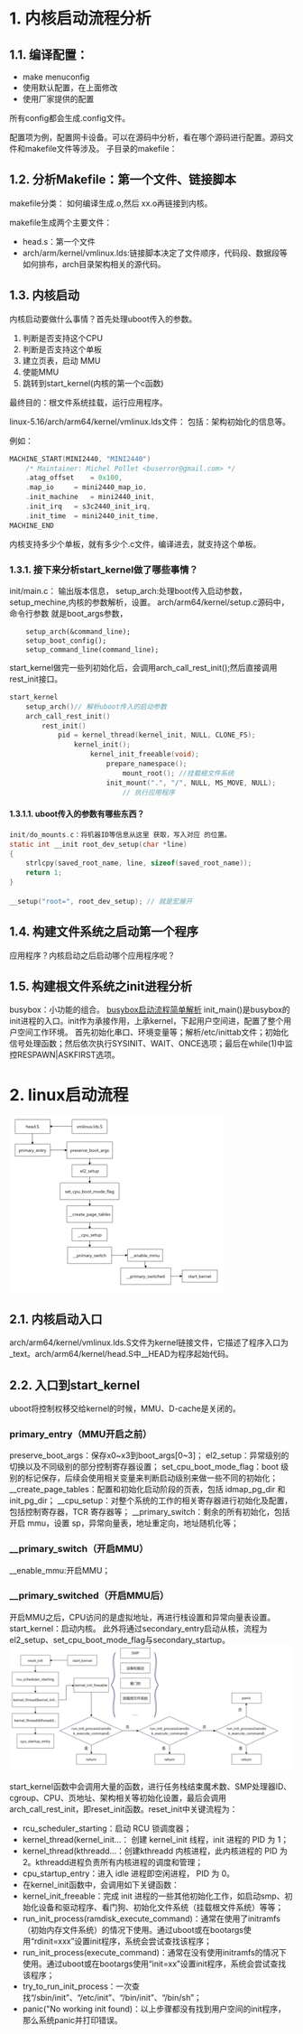 # 1. 内核启动流程分析
## 1.1. 编译配置：
* make menuconfig
* 使用默认配置，在上面修改
* 使用厂家提供的配置

所有config都会生成.config文件。

配置项为例，配置网卡设备。可以在源码中分析，看在哪个源码进行配置。源码文件和makefile文件等涉及。
子目录的makefile：

## 1.2. 分析Makefile：第一个文件、链接脚本

makefile分类：
如何编译生成.o,然后 xx.o再链接到内核。

makefile生成两个主要文件：
* head.s：第一个文件
* arch/arm/kernel/vmlinux.lds:链接脚本决定了文件顺序，代码段、数据段等如何排布，arch目录架构相关的源代码。

## 1.3. 内核启动
内核启动要做什么事情？首先处理uboot传入的参数。
1. 判断是否支持这个CPU
2. 判断是否支持这个单板
3. 建立页表，启动 MMU
4. 使能MMU
5. 跳转到start_kernel(内核的第一个c函数)

最终目的：根文件系统挂载，运行应用程序。

linux-5.16/arch/arm64/kernel/vmlinux.lds文件：
包括：架构初始化的信息等。

例如：
```c
MACHINE_START(MINI2440, "MINI2440")
	/* Maintainer: Michel Pollet <buserror@gmail.com> */
	.atag_offset	= 0x100,
	.map_io		= mini2440_map_io,
	.init_machine	= mini2440_init,
	.init_irq	= s3c2440_init_irq,
	.init_time	= mini2440_init_time,
MACHINE_END

```
内核支持多少个单板，就有多少个.c文件，编译进去，就支持这个单板。


### 1.3.1. 接下来分析start_kernel做了哪些事情？

init/main.c：
输出版本信息，
setup_arch:处理boot传入启动参数，setup_mechine,内核的参数解析，设置。
arch/arm64/kernel/setup.c源码中，命令行参数 就是boot_args参数，

```shell
	setup_arch(&command_line);
	setup_boot_config();
	setup_command_line(command_line);
```
start_kernel做完一些列初始化后，会调用arch_call_rest_init();然后直接调用rest_init接口。

```c
start_kernel
    setup_arch()// 解析uboot传入的启动参数
    arch_call_rest_init()
        rest_init()
            pid = kernel_thread(kernel_init, NULL, CLONE_FS);
                kernel_init();
                    kernel_init_freeable(void);
                        prepare_namespace();
                            mount_root(); //挂载根文件系统
                        init_mount(".", "/", NULL, MS_MOVE, NULL);
                            // 执行应用程序
```
#### 1.3.1.1. uboot传入的参数有哪些东西？

```c
init/do_mounts.c：将机器ID等信息从这里 获取，写入对应 的位置。
static int __init root_dev_setup(char *line)
{
	strlcpy(saved_root_name, line, sizeof(saved_root_name));
	return 1;
}

__setup("root=", root_dev_setup); // 就是宏展开

```
## 1.4. 构建文件系统之启动第一个程序
应用程序？内核启动之后启动哪个应用程序呢？

## 1.5. 构建根文件系统之init进程分析

busybox：小功能的组合。
[busybox启动流程简单解析](https://www.cnblogs.com/arnoldlu/p/10868354.html)
init_main()是busybox的init进程的入口。init作为承接作用，上承kernel，下起用户空间进，配置了整个用户空间工作环境。
首先初始化串口、环境变量等；解析/etc/inittab文件；初始化信号处理函数；然后依次执行SYSINIT、WAIT、ONCE选项；最后在while(1)中监控RESPAWN|ASKFIRST选项。

# 2. linux启动流程
![alt text](image-1.png)
## 2.1. 内核启动入口
arch/arm64/kernel/vmlinux.lds.S文件为kernel链接文件，它描述了程序入口为_text。arch/arm64/kernel/head.S中__HEAD为程序起始代码。

## 2.2. 入口到start_kernel

uboot将控制权移交给kernel的时候，MMU、D-cache是关闭的。
### primary_entry（MMU开启之前）
preserve_boot_args：保存x0~x3到boot_args[0~3]；
el2_setup：异常级别的切换以及不同级别的部分控制寄存器设置；
set_cpu_boot_mode_flag：boot 级别的标记保存，后续会使用相关变量来判断启动级别来做一些不同的初始化；
__create_page_tables：配置和初始化启动阶段的页表，包括 idmap_pg_dir 和 init_pg_dir；
__cpu_setup：对整个系统的工作的相关寄存器进行初始化及配置，包括控制寄存器，TCR 寄存器等；
__primary_switch：剩余的所有初始化，包括开启 mmu，设置 sp，异常向量表，地址重定向，地址随机化等；
### __primary_switch（开启MMU）
__enable_mmu:开启MMU；
### __primary_switched（开启MMU后）
开启MMU之后，CPU访问的是虚拟地址，再进行栈设置和异常向量表设置。
start_kernel：启动内核。
此外将通过secondary_entry启动从核，流程为el2_setup、set_cpu_boot_mode_flag与secondary_startup。
![alt text](image.png)

start_kernel函数中会调用大量的函数，进行任务栈结束魔术数、SMP处理器ID、cgroup、CPU、页地址、架构相关等初始化设置，最后会调用arch_call_rest_init，即reset_init函数。reset_init中关键流程为：
* rcu_scheduler_starting：启动 RCU 锁调度器；
* kernel_thread(kernel_init...： 创建 kernel_init 线程，init 进程的 PID 为 1；
* kernel_thread(kthreadd...：创建kthreadd 内核进程，此内核进程的 PID 为 2。kthreadd进程负责所有内核进程的调度和管理；
* cpu_startup_entry：进入 idle 进程即空闲进程， PID 为 0。
* 在kernel_init函数中，会调用如下关键函数：
* kernel_init_freeable：完成 init 进程的一些其他初始化工作，如启动smp、初始化设备和驱动程序、看门狗、初始化文件系统（挂载根文件系统）等等；
* run_init_process(ramdisk_execute_command)：通常在使用了initramfs（初始内存文件系统）的情况下使用。通过uboot或在bootargs使用“rdinit=xxx”设置init程序，系统会尝试查找该程序；
* run_init_process(execute_command)：通常在没有使用initramfs的情况下使用。通过uboot或在bootargs使用“init=xx”设置init程序，系统会尝试查找该程序；
* try_to_run_init_process：一次查找“/sbin/init”、“/etc/init”、“/bin/init”、“/bin/sh”；
* panic("No working init found)：以上步骤都没有找到用户空间的init程序，那么系统panic并打印错误。
